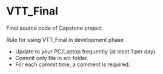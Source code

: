 # VTT_Final
Final source code of Capstone project

Rule for using VTT_Final in development phase
- Update to your PC/Laptop frequently (at least 1 per day).
- Commit only file in src folder.
- For each commit time, a comment is required. 

